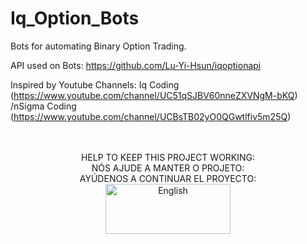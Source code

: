 # Iq_Option_Bots

Bots for automating Binary Option Trading.

API used on Bots: https://github.com/Lu-Yi-Hsun/iqoptionapi

Inspired by Youtube Channels: 
Iq Coding (https://www.youtube.com/channel/UC51qSJBV60nneZXVNgM-bKQ)
/nSigma Coding (https://www.youtube.com/channel/UCBsTB02yO0QGwtlfiv5m25Q)

</div><br><br>
<div align="center">
    HELP TO KEEP THIS PROJECT WORKING:<BR>
    NÓS AJUDE A MANTER O PROJETO:<br>
    AYÚDENOS A CONTINUAR EL PROYECTO:<br>

<a href="https://www.paypal.com/cgi-bin/webscr?cmd=_s-xclick&hosted_button_id=GSZBCGK7Z465J&source=url">
    <img src="https://raw.githubusercontent.com/iqoptionapi/iqoptionapi/master/docs/paypal-donate-button.png"
        alt="English" width="200" height="80" />
</a>
</div>
